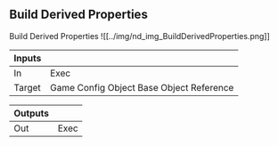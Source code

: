 ## Build Derived Properties
Build Derived Properties
![[../img/nd_img_BuildDerivedProperties.png]]

|Inputs||
|--|--|
| In | Exec |
| Target | Game Config Object Base Object Reference |

|Outputs||
|--|--|
| Out | Exec |
